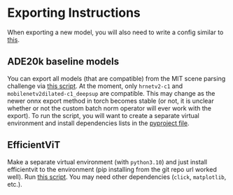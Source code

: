 # Exporting Instructions

When exporting a new model, you will also need to write a config similar to [this](../semantic_inference/config/models/ade20k-efficientvit_seg_l2.yaml).

## ADE20k baseline models

You can export all models (that are compatible) from the MIT scene parsing challenge via [this script](../exporting/export_mit_semseg.py).
At the moment, only `hrnetv2-c1` and `mobilenetv2dilated-c1_deepsup` are compatible.
This may change as the newer onnx export method in torch becomes stable (or not, it is unclear whether or not the custom batch norm operator will ever work with the export).
To run the script, you will want to create a separate virtual environment and install dependencies lists in the [pyproject file](../semantic_inference/setup.cfg).

## EfficientViT

Make a separate virtual environment (with `python3.10`) and just install efficientvit to the environment (pip installing from the git repo url worked well).
Run [this script](../exporting/export_efficientvit.py). You may need other dependencies (`click`, `matplotlib`, etc.).
